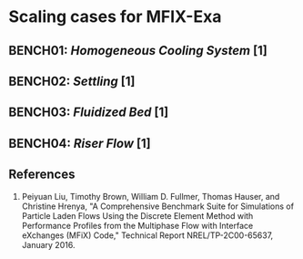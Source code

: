 # Scaling cases for MFIX-Exa

## BENCH01: _Homogeneous Cooling System_ [1]
## BENCH02: _Settling_ [1]
## BENCH03: _Fluidized Bed_ [1]
## BENCH04: _Riser Flow_ [1]

## References
1. Peiyuan Liu, Timothy Brown, William D. Fullmer, Thomas Hauser, and Christine Hrenya, "A Comprehensive Benchmark Suite for Simulations of Particle Laden Flows Using the Discrete Element Method with Performance Profiles from the Multiphase Flow with Interface eXchanges (MFiX) Code," Technical Report NREL/TP-2C00-65637, January 2016.
